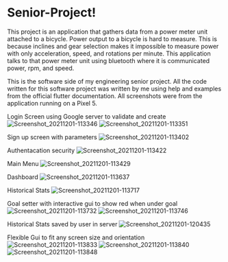 # Senior-Project!

This project is an application that gathers data from a power meter unit attached to a bicycle. Power output to a bicycle is hard to measure. This is because inclines and gear selection makes it impossible to measure power with only acceleration, speed, and rotations per minute. This application talks to that power meter unit using bluetooth where it is communicated power, rpm, and speed. 

This is the software side of my engineering senior project. All the code written for this software project was written by me using help and examples from the official flutter documentation. All screenshots were from the application running on a Pixel 5.


Login Screen using Google server to validate and create
![Screenshot_20211201-113346](https://user-images.githubusercontent.com/58048329/161627944-552725ca-eeca-4854-b527-4b26a5b41e58.jpg)
![Screenshot_20211201-113351](https://user-images.githubusercontent.com/58048329/161627949-c3205313-de34-4beb-82dc-b395f8ab5eaa.jpg)

Sign up screen with parameters
![Screenshot_20211201-113402](https://user-images.githubusercontent.com/58048329/161628099-04b0fcfe-434e-4f0d-a5fd-685dcca26ba6.jpg)

Authentacation security
![Screenshot_20211201-113422](https://user-images.githubusercontent.com/58048329/161628138-08b20871-d52c-4310-ab25-4c1b32afeb83.jpg)

Main Menu
![Screenshot_20211201-113429](https://user-images.githubusercontent.com/58048329/161628165-bc25cf2c-b172-44c6-b44d-15a741d90a15.jpg)

Dashboard
![Screenshot_20211201-113637](https://user-images.githubusercontent.com/58048329/161628192-d0bfad83-3fd1-495a-a65b-67c7bf804682.jpg)

Historical Stats
![Screenshot_20211201-113717](https://user-images.githubusercontent.com/58048329/161628230-0b593505-5c52-4a8f-92fd-f8b31550ed19.jpg)

Goal setter with interactive gui to show red when under goal
![Screenshot_20211201-113732](https://user-images.githubusercontent.com/58048329/161628307-e125193d-3c96-4eac-b43c-eba192fb9328.jpg)
![Screenshot_20211201-113746](https://user-images.githubusercontent.com/58048329/161628325-21200a7a-f300-4689-ba8b-cab4737609ba.jpg)

Historical Stats saved by user in server
![Screenshot_20211201-120435](https://user-images.githubusercontent.com/58048329/161628493-107422ed-4a9e-47e5-9710-9542670fc5a4.jpg)

Flexible Gui to fit any screen size and orientation 
![Screenshot_20211201-113833](https://user-images.githubusercontent.com/58048329/161628388-1b876a20-eb3d-4d9c-9a92-6289a1601baa.jpg)
![Screenshot_20211201-113840](https://user-images.githubusercontent.com/58048329/161628404-6f4c109b-898e-4a04-8b20-291d734b4bf4.jpg)
![Screenshot_20211201-113848](https://user-images.githubusercontent.com/58048329/161628422-4ca66b8a-8d6d-4d85-90da-29023ef038c2.jpg)

